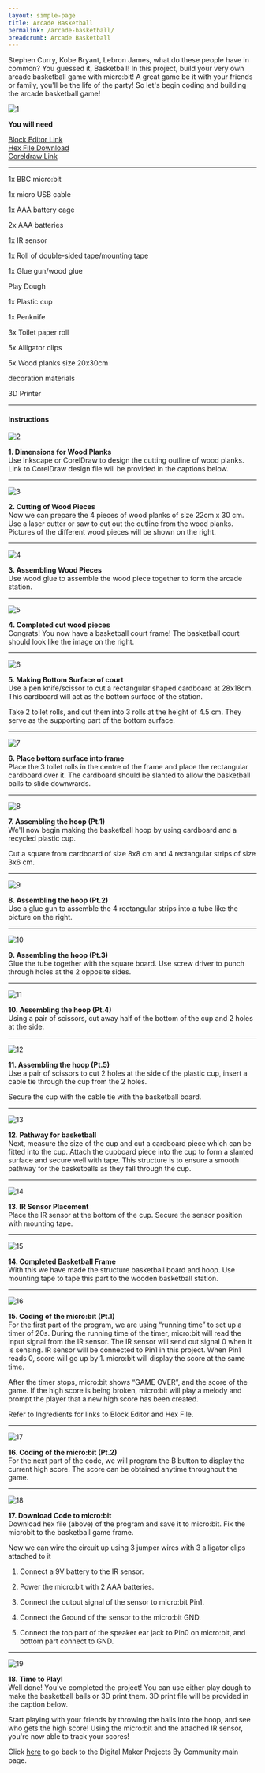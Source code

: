```yaml
---
layout: simple-page
title: Arcade Basketball
permalink: /arcade-basketball/
breadcrumb: Arcade Basketball
---
```


Stephen Curry, Kobe Bryant, Lebron James, what do these people have in common? You guessed it, Basketball! In this project, build your very own arcade basketball game with micro:bit! A great game be it with your friends or family, you'll be the life of the party! So let's begin coding and building the arcade basketball game!

![1](/images/in-schools/digital-maker/projects/fun-and-games/arcade-basketball1.png)

**You will need**

[Block Editor Link](https://makecode.microbit.org/)<br>
[Hex File Download](https://www.dropbox.com/sh/cj6uj8lo7pownms/AACYJpCFwbQx9HYWlBgehA_Ma?dl=0)<br>
[Coreldraw Link](https://www.dropbox.com/sh/cj6uj8lo7pownms/AACYJpCFwbQx9HYWlBgehA_Ma?dl=0)<br>

---

1x BBC micro:bit<br>

1x micro USB cable<br>

1x AAA battery cage<br>

2x AAA batteries<br>

1x IR sensor<br>

1x Roll of double-sided tape/mounting tape<br>

1x Glue gun/wood glue<br>

 Play Dough<br>

1x Plastic cup<br>

1x Penknife<br>

3x Toilet paper roll<br>

5x Alligator clips<br>

5x Wood planks size 20x30cm<br>

decoration materials<br>

3D Printer<br>

---

#### Instructions

![2](/images/in-schools/digital-maker/projects/fun-and-games/arcade-basketball2.png)

**1.  Dimensions for Wood Planks** <br>Use Inkscape or CorelDraw to design the cutting outline of wood planks. Link to CorelDraw design file will be provided in the captions below.<br>

---
![3](/images/in-schools/digital-maker/projects/fun-and-games/arcade-basketball3.jpg)

**2.  Cutting of Wood Pieces** <br>Now we can prepare the 4 pieces of wood planks of size 22cm x 30 cm. Use a laser cutter or saw to cut out the outline from the wood planks. Pictures of the different wood pieces will be shown on the right.<br>

---
![4](/images/in-schools/digital-maker/projects/fun-and-games/arcade-basketball4.jpg)

**3. Assembling Wood Pieces** <br>Use wood glue to assemble the wood piece together to form the arcade station.<br>

---
![5](/images/in-schools/digital-maker/projects/fun-and-games/arcade-basketball5.jpg)

**4. Completed cut wood pieces**<br>Congrats! You now have a basketball court frame! The basketball court should look like the image on the right.<br>

---
![6](/images/in-schools/digital-maker/projects/fun-and-games/arcade-basketball6.jpg)

**5. Making Bottom Surface of court**<br>Use a pen knife/scissor to cut a rectangular shaped cardboard at 28x18cm. This cardboard will act as the bottom surface of the station.

Take 2 toilet rolls, and cut them into 3 rolls at the height of 4.5 cm. They serve as the supporting part of the bottom surface.<br>

---
![7](/images/in-schools/digital-maker/projects/fun-and-games/arcade-basketball7.jpg)

**6. Place bottom surface into frame**<br>Place the 3 toilet rolls in the centre of the frame and place the rectangular cardboard over it. The cardboard should be slanted to allow the basketball balls to slide downwards.<br>

---
![8](/images/in-schools/digital-maker/projects/fun-and-games/arcade-basketball8.png)

**7. Assembling the hoop (Pt.1)**<br>We'll now begin making the basketball hoop by using cardboard and a recycled plastic cup.

Cut a square from cardboard of size 8x8 cm and 4 rectangular strips of size 3x6 cm.<br>

---
![9](/images/in-schools/digital-maker/projects/fun-and-games/arcade-basketball9.jpg)

**8. Assembling the hoop (Pt.2)**<br>Use a glue gun to assemble the 4 rectangular strips into a tube like the picture on the right.<br>

---
![10](/images/in-schools/digital-maker/projects/fun-and-games/arcade-basketball10.jpg)

**9. Assembling the hoop (Pt.3)**<br>Glue the tube together with the square board. Use screw driver to punch through holes at the 2 opposite sides.<br>

---
![11](/images/in-schools/digital-maker/projects/fun-and-games/arcade-basketball11.jpg)

**10. Assembling the hoop (Pt.4)**<br>Using a pair of scissors, cut away half of the bottom of the cup and 2 holes at the side.<br>

---
![12](/images/in-schools/digital-maker/projects/fun-and-games/arcade-basketball12.jpg)

**11. Assembling the hoop (Pt.5)**<br>Use a pair of scissors to cut 2 holes at the side of the plastic cup, insert a cable tie through the cup from the 2 holes.

Secure the cup with the cable tie with the basketball board.<br>

---
![13](/images/in-schools/digital-maker/projects/fun-and-games/arcade-basketball13.jpg)

**12.  Pathway for basketball**<br>Next, measure the size of the cup and cut a cardboard piece which can be fitted into the cup. Attach the cupboard piece into the cup to form a slanted surface and secure well with tape. This structure is to ensure a smooth pathway for the basketballs as they fall through the cup.<br>

---
![14](/images/in-schools/digital-maker/projects/fun-and-games/arcade-basketball14.jpg)

**13. IR Sensor Placement**<br>Place the IR sensor at the bottom of the cup. Secure the sensor position with mounting tape.<br>

---
![15](/images/in-schools/digital-maker/projects/fun-and-games/arcade-basketball15.jpg)

**14. Completed Basketball Frame**<br>With this we have made the structure basketball board and hoop. Use mounting tape to tape this part to the wooden basketball station.<br>

---
![16](/images/in-schools/digital-maker/projects/fun-and-games/arcade-basketball16.png)

**15. Coding of the micro:bit (Pt.1)**<br>For the first part of the program, we are using “running time” to set up a timer of 20s. During the running time of the timer, micro:bit will read the input signal from the IR sensor. The IR sensor will send out signal 0 when it is sensing. IR sensor will be connected to Pin1 in this project. When Pin1 reads 0, score will go up by 1. micro:bit will display the score at the same time.

After the timer stops, micro:bit shows “GAME OVER”, and the score of the game. If the high score is being broken, micro:bit will play a melody and prompt the player that a new high score has been created.

Refer to Ingredients for links to Block Editor and Hex File.<br>

---
![17](/images/in-schools/digital-maker/projects/fun-and-games/arcade-basketball17.png)

**16. Coding of the micro:bit (Pt.2)**<br>For the next part of the code, we will program the B button to display the current high score. The score can be obtained anytime throughout the game.<br>

---
![18](/images/in-schools/digital-maker/projects/fun-and-games/arcade-basketball18.png)

**17. Download Code to micro:bit**<br>Download hex file (above) of the program and save it to micro:bit. Fix the microbit to the basketball game frame. 

Now we can wire the circuit up using 3 jumper wires with 3 alligator clips attached to it

1. Connect a 9V battery to the IR sensor.<br>

2. Power the micro:bit with 2 AAA batteries.<br>

3. Connect the output signal of the sensor to micro:bit Pin1.<br>

4. Connect the Ground of the sensor to the micro:bit GND.<br>

5. Connect the top part of the speaker ear jack to Pin0 on micro:bit, and bottom part connect to GND.<br>

---
![19](/images/in-schools/digital-maker/projects/fun-and-games/arcade-basketball19.jpg)

**18. Time to Play!**<br>Well done! You've completed the project! You can use either play dough to make the basketball balls or 3D print them. 3D print file will be provided in the caption below.

Start playing with your friends by throwing the balls into the hoop, and see who gets the high score! Using the micro:bit and the attached IR sensor, you're now able to track your scores!<br>


Click [here](/in-schools/digital-maker/projects/) to go back to the Digital Maker Projects By Community main page.
